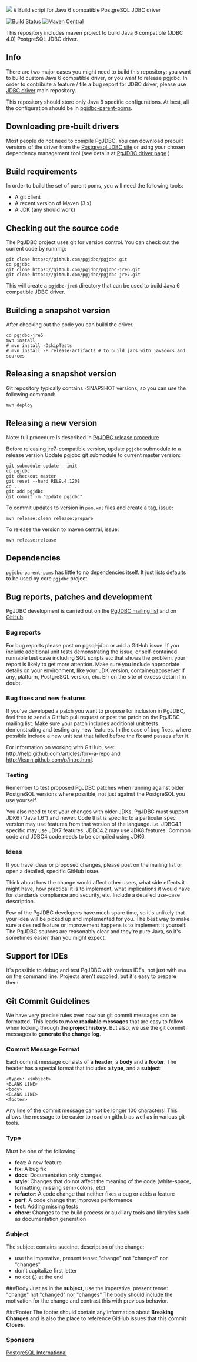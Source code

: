 <img src="http://developer.postgresql.org/~josh/graphics/logos/elephant-64.png" />
# Build script for Java 6 compatible PostgreSQL JDBC driver

[![Build Status](https://travis-ci.org/pgjdbc/pgjdbc-jre6.png)](https://travis-ci.org/pgjdbc/pgjdbc-jre6)
[![Maven Central](https://maven-badges.herokuapp.com/maven-central/org.postgresql/postgresql/badge.svg)](https://maven-badges.herokuapp.com/maven-central/org.postgresql/postgresql)

This repository includes maven project to build Java 6 compatible (JDBC 4.0) PostgreSQL JDBC driver.

## Info

There are two major cases you might need to build this repository: you want to build custom Java 6 compatible driver, or you want to release pgjdbc. 
In order to contribute a feature / file a bug report for JDBC driver, please use [JDBC driver](http://github.com/pgjdbc/pgjdbc) main repository.

This repository should store only Java 6 specific configurations. At best, all the configuration should be in [pgjdbc-parent-poms](http://github.com/pgjdbc/pgjdbc-parent-poms).

## Downloading pre-built drivers

Most people do not need to compile PgJDBC. You can download prebuilt versions of the driver
from the [Postgresql JDBC site](http://jdbc.postgresql.org/) or using your chosen dependency management tool
(see details at [PgJDBC driver page](http://github.com/pgjdbc/pgjdbc#downloading-pre-built-drivers) )

## Build requirements

In order to build the set of parent poms, you will need the following tools:

- A git client
- A recent version of Maven (3.x)
- A JDK (any should work)

## Checking out the source code

The PgJDBC project uses git for version control. You can check out the current code by running:

    git clone https://github.com/pgjdbc/pgjdbc.git
    cd pgjdbc
    git clone https://github.com/pgjdbc/pgjdbc-jre6.git
    git clone https://github.com/pgjdbc/pgjdbc-jre7.git

This will create a `pgjdbc-jre6` directory that can be used to build Java 6 compatible JDBC driver.

## Building a snapshot version

After checking out the code you can build the driver.

    cd pgjdbc-jre6
    mvn install
    # mvn install -DskipTests
    # mvn install -P release-artifacts # to build jars with javadocs and sources

## Releasing a snapshot version

Git repository typically contains -SNAPSHOT versions, so you can use the following command:

    mvn deploy

## Releasing a new version

Note: full procedure is described in [PgJDBC release procedure](http://github.com/pgjdbc/pgjdbc#releasing-a-new-version)

Before releasing jre7-compatible version, update `pgjdbc` submodule to a release version
Update pgjdbc git submodule to current master version:

    git submodule update --init
    cd pgjdbc
    git checkout master
    git reset --hard REL9.4.1208
    cd ..
    git add pgjdbc
    git commit -m "Update pgjdbc"

To commit updates to version in `pom.xml` files and create a tag, issue:

    mvn release:clean release:prepare

To release the version to maven central, issue:

    mvn release:release

## Dependencies

`pgjdbc-parent-poms` has little to no dependencies itself. It just lists defaults to be used by core `pgjdbc` project.

## Bug reports, patches and development

PgJDBC development is carried out on the [PgJDBC mailing list](https://jdbc.postgresql.org/community/mailinglist.html) and on [GitHub](https://github.com/pgjdbc/pgjdbc).

### Bug reports

For bug reports please post on pgsql-jdbc or add a GitHub issue. If you include
additional unit tests demonstrating the issue, or self-contained runnable test
case including SQL scripts etc that shows the problem, your report is likely to
get more attention. Make sure you include appropriate details on your
environment, like your JDK version, container/appserver if any, platform,
PostgreSQL version, etc. Err on the site of excess detail if in doubt.

### Bug fixes and new features

If you've developed a patch you want to propose for inclusion in PgJDBC, feel
free to send a GitHub pull request or post the patch on the PgJDBC mailing
list.  Make sure your patch includes additional unit tests demonstrating and
testing any new features. In the case of bug fixes, where possible include a
new unit test that failed before the fix and passes after it.

For information on working with GitHub, see: http://help.github.com/articles/fork-a-repo and http://learn.github.com/p/intro.html.

### Testing

Remember to test proposed PgJDBC patches when running against older PostgreSQL
versions where possible, not just against the PostgreSQL you use yourself.

You also need to test your changes with older JDKs. PgJDBC must support JDK6
("Java 1.6") and newer. Code that is specific to a particular spec version
may use features from that version of the language. i.e. JDBC4.1 specific
may use JDK7 features, JDBC4.2 may use JDK8 features.
Common code and JDBC4 code needs to be compiled using JDK6.

### Ideas

If you have ideas or proposed changes, please post on the mailing list or
open a detailed, specific GitHub issue.

Think about how the change would affect other users, what side effects it
might have, how practical it is to implement, what implications it would
have for standards compliance and security, etc. Include a detailed use-case
description.

Few of the PgJDBC developers have much spare time, so it's unlikely that your
idea will be picked up and implemented for you. The best way to make sure a
desired feature or improvement happens is to implement it yourself. The PgJDBC
sources are reasonably clear and they're pure Java, so it's sometimes easier
than you might expect.

## Support for IDEs

It's possible to debug and test PgJDBC with various IDEs, not just with `mvn` on
the command line. Projects aren't supplied, but it's easy to prepare them.

## <a name="commit"></a> Git Commit Guidelines

We have very precise rules over how our git commit messages can be formatted.  This leads to **more
readable messages** that are easy to follow when looking through the **project history**.  But also,
we use the git commit messages to **generate the change log**.

### Commit Message Format
Each commit message consists of a **header**, a **body** and a **footer**.  The header has a special
format that includes a **type**, and a **subject**:

```
<type>: <subject>
<BLANK LINE>
<body>
<BLANK LINE>
<footer>
```

Any line of the commit message cannot be longer 100 characters! This allows the message to be easier
to read on github as well as in various git tools.

### Type
Must be one of the following:

* **feat**: A new feature
* **fix**: A bug fix
* **docs**: Documentation only changes
* **style**: Changes that do not affect the meaning of the code (white-space, formatting, missing
  semi-colons, etc)
* **refactor**: A code change that neither fixes a bug or adds a feature
* **perf**: A code change that improves performance
* **test**: Adding missing tests
* **chore**: Changes to the build process or auxiliary tools and libraries such as documentation
  generation

### Subject
The subject contains succinct description of the change:

* use the imperative, present tense: "change" not "changed" nor "changes"
* don't capitalize first letter
* no dot (.) at the end

###Body
Just as in the **subject**, use the imperative, present tense: "change" not "changed" nor "changes"
The body should include the motivation for the change and contrast this with previous behavior.

###Footer
The footer should contain any information about **Breaking Changes** and is also the place to
reference GitHub issues that this commit **Closes**.


### Sponsors

[PostgreSQL International](http://www.postgresintl.com)
